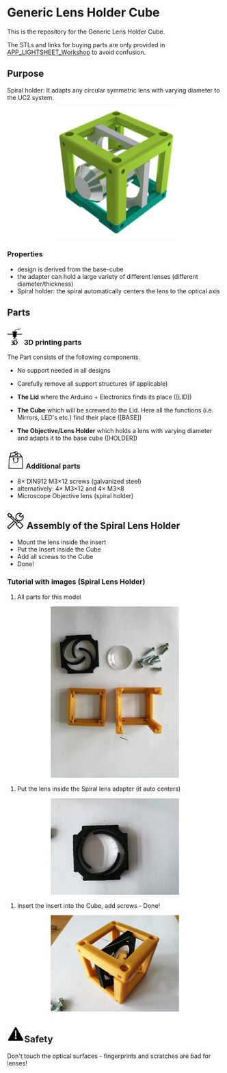 # Generic Lens Holder Cube
This is the repository for the Generic Lens Holder Cube.

The STLs and links for buying parts are only provided in [APP_LIGHTSHEET_Workshop](../APP_LIGHTSHEET_Workshop) to avoid confusion.

## Purpose
Spiral holder: It adapts any circular symmetric lens with varying diameter to the UC2 system.
<p align="center">
<img src="./IMAGES/Assembly_Cube_Objectiveholder.png" width="300">
</p>


### Properties
* design is derived from the base-cube
* the adapter can hold a large variety of different lenses (different diameter/thickness)
* Spiral holder: the spiral automatically centers the lens to the optical axis

## Parts

### <img src="./IMAGES/P.png" height="40"> 3D printing parts
The Part consists of the following components.

* No support needed in all designs
* Carefully remove all support structures (if applicable)


* **The Lid** where the Arduino + Electronics finds its place ([LID])
* **The Cube** which will be screwed to the Lid. Here all the functions (i.e. Mirrors, LED's etc.) find their place ([BASE])
* **The Objective/Lens Holder** which holds a lens with varying diameter and adapts it to the base cube ([HOLDER])


### <img src="./IMAGES/B.png" height="40"> Additional parts
* 8× DIN912 M3×12 screws (galvanized steel)
* alternatively: 4× M3×12 and 4× M3×8
* Microscope Objective lens (spiral holder) 


## <img src="./IMAGES/A.png" height="40"> Assembly of the Spiral Lens Holder
* Mount the lens inside the insert
* Put the Insert inside the Cube
* Add all screws to the Cube
* Done!

### Tutorial with images (Spiral Lens Holder)

1. All parts for this model
<p align="center">
<img src="./IMAGES/CUBE_LENSHOLDER_0.jpg" width="300">
</p>

1. Put the lens inside the Spiral lens adapter (it auto centers)
<p align="center">
<img src="./IMAGES/CUBE_LENSHOLDER_1.jpg" width="300">
</p>

1. Insert the insert into the Cube, add screws - Done!
<p align="center">
<img src="./IMAGES/CUBE_LENSHOLDER_2.jpg" width="300">
</p>


## <img src="./IMAGES/Y.png" height="40">Safety
Don't touch the optical surfaces - fingerprints and scratches are bad for lenses!
